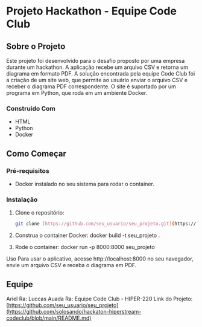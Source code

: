 # Projeto Hackathon - Equipe Code Club

## Sobre o Projeto

Este projeto foi desenvolvido para o desafio proposto por uma empresa durante um hackathon. A aplicação recebe um arquivo CSV e retorna um diagrama em formato PDF. A solução encontrada pela equipe Code Club foi a criação de um site web, que permite ao usuário enviar o arquivo CSV e receber o diagrama PDF correspondente. O site é suportado por um programa em Python, que roda em um ambiente Docker.

### Construído Com

- HTML
- Python
- Docker

## Como Começar

### Pré-requisitos

- Docker instalado no seu sistema para rodar o container.

### Instalação

1. Clone o repositório:
   ```sh
   git clone [https://github.com/seu_usuario/seu_projeto.git](https://github.com/solosando/hackaton-hiperstream-codeclub/blob/main/Dockerfile)

2. Construa o container Docker:
docker build -t seu_projeto .

3. Rode o container:
docker run -p 8000:8000 seu_projeto

Uso
Para usar o aplicativo, acesse http://localhost:8000 no seu navegador, envie um arquivo CSV e receba o diagrama em PDF.

## Equipe
Ariel Ra:
Luccas Auada Ra:
Equipe Code Club - HIPER-220
Link do Projeto: [https://github.com/seu_usuario/seu_projeto](https://github.com/solosando/hackaton-hiperstream-codeclub/blob/main/README.md)
